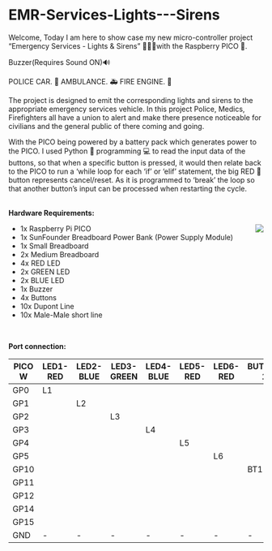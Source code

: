 # EMR-Services-Lights---Sirens

Welcome, Today I am here to show case my new micro-controller project “Emergency Services - Lights & Sirens” 🚨🚨🚨with the Raspberry PICO 🍇. 

Buzzer(Requires Sound ON)🔊 

POLICE CAR. 🚓 
AMBULANCE. 🚑 
FIRE ENGINE. 🚒 

The project is designed to emit the corresponding lights and sirens to the appropriate emergency services vehicle.
In this project Police, Medics, Firefighters all have a union to alert and make there presence noticeable for civilians and the general public of there coming and going.

With the PICO being powered by a battery pack which generates power to the PICO. I used Python 🐍 programming 💻 to read the input data of the buttons, so that when a specific button is pressed, it would then relate back to the PICO to run a ‘while loop for each ‘if’ or ‘elif’ statement, the big RED 🔴 button represents cancel/reset. As it is programmed to ‘break’ the loop so that another button’s input can be processed when restarting the cycle.

<br>
<b>Hardware Requirements:</b>
<ul>
<img align="right" src="https://blogger.googleusercontent.com/img/b/R29vZ2xl/AVvXsEgjEnWJpbTcO-sJU5no65Hrhvb4nkBJPfLrqPnocyUqgjDbI73hE74UMNqy5RkIO4IWcttuTFEcr4PioLZhNf9JE50XHHg3YCdjNhM94x7bXTJdWXWuA8R8c9hs3XvNW5az2hNb2ptnDw/s1600/pilogo.gif" />
  <li>1x Raspberry Pi PICO</li>
  <li>1x SunFounder Breadboard Power Bank (Power Supply Module)</li>
  <li>1x Small Breadboard</li>
  <li>2x Medium Breadboard</li>
  <li>4x RED LED</li>
  <li>2x GREEN LED</li>
  <li>2x BLUE LED</li>
  <li>1x Buzzer</li>
  <li>4x Buttons</li>
  <li>10x Dupont Line</li>
  <li>10x Male-Male short line</li>
</ul>
<br>
<p>
<b>Port connection:</b> 

PICO W | LED1-RED | LED2-BLUE | LED3-GREEN | LED4-BLUE | LED5-RED | LED6-RED | BUTTON 1 | BUTTON 2 | BUTTON 3 | BUTTON 4 | BUZZER |
--- | --- | --- | --- |--- | --- | --- | --- | --- | --- | --- | --- |
GP0 | L1 |   |   |   |   |   |   |   |   |   |   |
GP1 |   | L2 |   |   |   |   |   |   |   |   |   |  
GP2 |   |   | L3 |   |   |   |   |   |   |   |   |  
GP3 |   |   |   | L4 |  |   |   |   |   |   |   |  
GP4 |   |   |   |   | L5 |  |   |   |   |   |   |  
GP5 |   |   |   |   |   | L6 |   |   |   |   |   |  
GP10 |   |   |   |   |   |   | BT1 |   |  |   |   | 
GP11 |   |   |   |   |   |   |   |  BT2 |   |  |   |
GP12 |   |   |   |   |   |   |   |   |  BT3 |   |  |
GP14 |   |   |   |   |   |   |   |   |   | BT4 |  |
GP15 |   |   |   |   |   |   |   |   |   |  | Buz |
GND | - | - | - | - | - | - | - | - | - | - | - |

</p>
